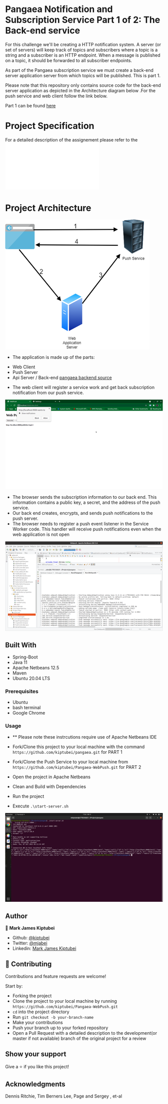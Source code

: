 # Pangaea Notification and Subscription Service Part 1 of 2: The Back-end service
 For this challenge we'll be creating a HTTP notification system. A server (or set of servers) will keep track of topics and subscribers
where a topic is a string and a subscriber is an HTTP endpoint. When a message is published on a topic, it should be forwarded to all subscriber endpoints.

As part of the Pangaea subscription service we must create a back-end server application server from which topics will be published. This is part 1.

Please note that this repository only contains source code for the  back-end server application as depicted in the Architecture diagram below .For the push service and web client follow the link below.

Part 1 can be found [here](`https://github.com/kiptubei/Pangaea-WebPush.git`)

# Project Specification

For a detailed description of the assignement please refer to the ![task document](Pangaea_Take-home_assignment_Java_Backend.pdf)

# Project Architecture

![screenshot](webpush-architecture.png)

- The application is made up of the parts:
 * Web Client
 * Push Server
 * Api Server / Back-end [pangaea backend source](https://github.com/kiptubei/pangaea.git)
 
- The web client will register a service work and get back subscription notification from our push service.

![screenshot](subscription-information.png)

- The browser sends the subscription information to our back end. This information contains a public key, a secret, and the address of the push service.
- Our back end creates, encrypts, and sends push notifications to the push server.
- The browser needs to register a push event listener in the Service Worker code. This handler will receive push notifications even when the web application is
 not open
 
![Push-notifications](Push-Service-Sending-Notifications.png)


## Built With

- Spring-Boot
- Java 11
- Apache Netbeans 12.5
- Maven
- Ubuntu 20.04 LTS

### Prerequisites

- Ubuntu
- bash terminal
- Google Chrome

### Usage
- ** Please note these instrcutions require use of Apache Netbeans IDE
- Fork/Clone this project to your local machine with the command `https://github.com/kiptubei/pangaea.git` for PART 1
- Fork/Clone the Push Service to your local machine from `https://github.com/kiptubei/Pangaea-WebPush.git` for PART 2
- Open the project in Apache Netbeans
- Clean and Build with Dependencies
- Run the project

- Execute `.\start-server.sh`

![screenshot](Screenshot-pangaea.png)

## Author

👤 **Mark James Kiptubei**

- Github: [@kiptubei](https://github.com/kiptubei)
- Twitter: [@mjabei](https://twitter.com/mjabei)
- Linkedin: [Mark James Kiptubei](https://www.linkedin.com/in/kiptubei/)

## 🤝 Contributing

Contributions and feature requests are welcome!

Start by:

- Forking the project
- Clone the project to your local machine by running `https://github.com/kiptubei/Pangaea-WebPush.git`
- `cd` into the project directory
- Run `git checkout -b your-branch-name`
- Make your contributions
- Push your branch up to your forked repository
- Open a Pull Request with a detailed description to the development(or master if not available) branch of the original project for a review

## Show your support

Give a ⭐️ if you like this project!

## Acknowledgments

Dennis Ritchie, Tim Berners Lee, Page and Sergey , et-al
